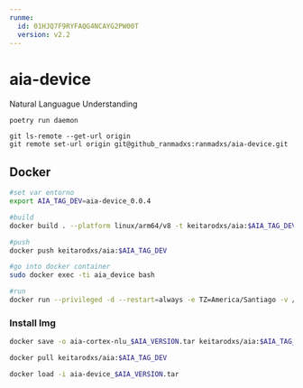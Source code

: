 ```yaml
---
runme:
  id: 01HJQ7F9RYFAQG4NCAYG2PW00T
  version: v2.2
---
```


# aia-device

Natural Languague Understanding

```console {"id":"01HJQ7F9RXZBJJ4YEQA7Q49GYF"}
poetry run daemon

git ls-remote --get-url origin 
git remote set-url origin git@github_ranmadxs:ranmadxs/aia-device.git
```

## Docker

```sh {"id":"01HJV2GKHFHRCW2MAYBX6DWF7V"}
#set var entorno
export AIA_TAG_DEV=aia-device_0.0.4
```

```sh {"id":"01HJQ7F9RXZBJJ4YEQAAH1BXHZ"}
#build
docker build . --platform linux/arm64/v8 -t keitarodxs/aia:$AIA_TAG_DEV

#push
docker push keitarodxs/aia:$AIA_TAG_DEV

#go into docker container
sudo docker exec -ti aia_device bash

#run
docker run --privileged -d --restart=always -e TZ=America/Santiago -v /home/ranmadxs/aia/aia-device/resources/images:/app/resources/images -v /home/ranmadxs/aia/aia-device/target:/app/target --net=bridge --name aia_device --env-file .env keitarodxs/aia:$AIA_TAG_DEV
```

### Install Img

```sh {"id":"01HJQ7F9RXZBJJ4YEQAAX4XA1Y"}
docker save -o aia-cortex-nlu_$AIA_VERSION.tar keitarodxs/aia:$AIA_TAG_DEV

docker pull keitarodxs/aia:$AIA_TAG_DEV

docker load -i aia-device_$AIA_VERSION.tar
```
